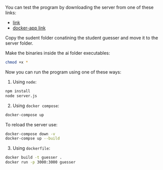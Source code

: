 You can test the program by downloading the server from one of these links:
- [link](https://assets.01-edu.org/guess-it/guess-it.zip)
- [docker-app link](https://assets.01-edu.org/guess-it/guess-it-dockerized.zip)

Copy the sudent folder conatining the student guesser and move it to the server folder.

Make the binaries inside the ai folder executables:

```bash
chmod +x *
```

Now you can run the program using one of these ways:

1. Using `node`:

```bash
npm install
node server.js
```

2. Using `docker compose`:

```bash
docker-compose up
```

To reload the server use:

```bash
docker-compose down -v
docker-compse up --build
```

3. Using `dockerfile`:

```bash
docker build -t guesser .
docker run -p 3000:3000 guesser
``` 
